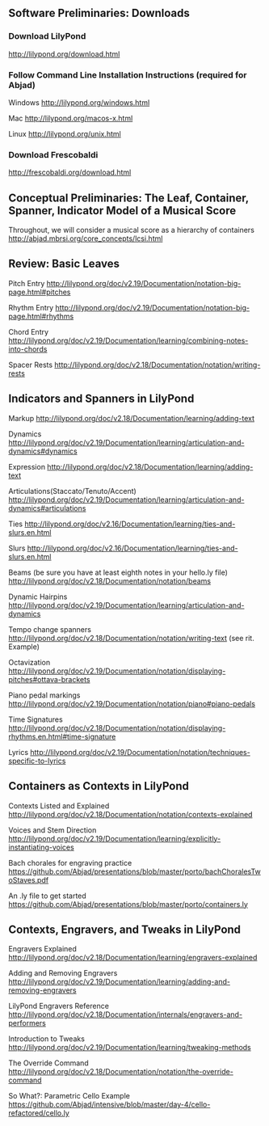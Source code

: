 ## Software Preliminaries: Downloads
### Download LilyPond 
http://lilypond.org/download.html
### Follow Command Line Installation Instructions (required for Abjad)
Windows http://lilypond.org/windows.html

Mac http://lilypond.org/macos-x.html

Linux http://lilypond.org/unix.html

### Download Frescobaldi
http://frescobaldi.org/download.html

## Conceptual Preliminaries: The Leaf, Container, Spanner, Indicator Model of a Musical Score
Throughout, we will consider a musical score as a hierarchy of containers http://abjad.mbrsi.org/core_concepts/lcsi.html

## Review: Basic Leaves
Pitch Entry http://lilypond.org/doc/v2.19/Documentation/notation-big-page.html#pitches

Rhythm Entry http://lilypond.org/doc/v2.19/Documentation/notation-big-page.html#rhythms

Chord Entry http://lilypond.org/doc/v2.19/Documentation/learning/combining-notes-into-chords

Spacer Rests http://lilypond.org/doc/v2.18/Documentation/notation/writing-rests


## Indicators and Spanners in LilyPond

Markup http://lilypond.org/doc/v2.18/Documentation/learning/adding-text

Dynamics http://lilypond.org/doc/v2.19/Documentation/learning/articulation-and-dynamics#dynamics

Expression http://lilypond.org/doc/v2.18/Documentation/learning/adding-text

Articulations(Staccato/Tenuto/Accent) http://lilypond.org/doc/v2.19/Documentation/learning/articulation-and-dynamics#articulations

Ties http://lilypond.org/doc/v2.16/Documentation/learning/ties-and-slurs.en.html

Slurs http://lilypond.org/doc/v2.16/Documentation/learning/ties-and-slurs.en.html

Beams (be sure you have at least eighth notes in your hello.ly file) http://lilypond.org/doc/v2.18/Documentation/notation/beams

Dynamic Hairpins http://lilypond.org/doc/v2.19/Documentation/learning/articulation-and-dynamics

Tempo change spanners http://lilypond.org/doc/v2.18/Documentation/notation/writing-text (see rit. Example)

Octavization http://lilypond.org/doc/v2.19/Documentation/notation/displaying-pitches#ottava-brackets

Piano pedal markings http://lilypond.org/doc/v2.19/Documentation/notation/piano#piano-pedals 

Time Signatures http://lilypond.org/doc/v2.18/Documentation/notation/displaying-rhythms.en.html#time-signature

Lyrics http://lilypond.org/doc/v2.19/Documentation/notation/techniques-specific-to-lyrics

## Containers as Contexts in LilyPond

Contexts Listed and Explained http://lilypond.org/doc/v2.18/Documentation/notation/contexts-explained

Voices and Stem Direction http://lilypond.org/doc/v2.19/Documentation/learning/explicitly-instantiating-voices

Bach chorales for engraving practice https://github.com/Abjad/presentations/blob/master/porto/bachChoralesTwoStaves.pdf

An .ly file to get started https://github.com/Abjad/presentations/blob/master/porto/containers.ly

## Contexts, Engravers, and Tweaks in LilyPond

Engravers Explained http://lilypond.org/doc/v2.18/Documentation/learning/engravers-explained

Adding and Removing Engravers http://lilypond.org/doc/v2.19/Documentation/learning/adding-and-removing-engravers

LilyPond Engravers Reference http://lilypond.org/doc/v2.18/Documentation/internals/engravers-and-performers

Introduction to Tweaks http://lilypond.org/doc/v2.19/Documentation/learning/tweaking-methods

The Override Command http://lilypond.org/doc/v2.18/Documentation/notation/the-override-command

So What?: Parametric Cello Example https://github.com/Abjad/intensive/blob/master/day-4/cello-refactored/cello.ly
